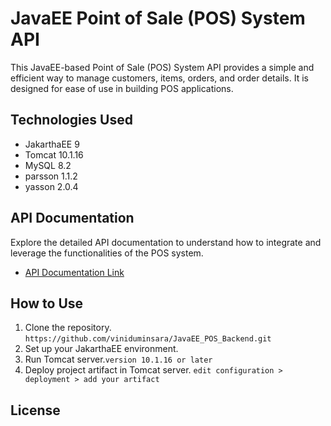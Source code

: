 # JavaEE Point of Sale (POS) System API

This JavaEE-based Point of Sale (POS) System API provides a simple and efficient way to manage customers, items, orders, and order details. It is designed for ease of use in building POS applications.

## Technologies Used

- JakarthaEE 9
- Tomcat 10.1.16
- MySQL 8.2
- parsson 1.1.2
- yasson 2.0.4

## API Documentation

Explore the detailed API documentation to understand how to integrate and leverage the functionalities of the POS system.

- [API Documentation Link](https://documenter.getpostman.com/view/30897079/2s9YsQ9AQ8)

## How to Use

1. Clone the repository. `https://github.com/viniduminsara/JavaEE_POS_Backend.git`
2. Set up your JakarthaEE environment.
3. Run Tomcat server.`version 10.1.16 or later`
4. Deploy project artifact in Tomcat server.
`edit configuration >  deployment > add your artifact`

## License

